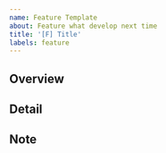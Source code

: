 ```yaml
---
name: Feature Template
about: Feature what develop next time
title: '[F] Title'
labels: feature
---
```


## Overview


## Detail


## Note
